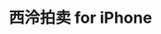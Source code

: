 ---
description: 一个拍卖行的拍品介绍app，艺术范，可以学习一下。
layout: post
results:
- primaryGenreName: Business
  version: '1.0.1'
  artworkUrl100: http://a1428.phobos.apple.com/us/r1000/111/Purple2/v4/72/f2/b4/72f2b433-a25c-dfd6-b0bf-ceb13d9ed95c/mzl.fngzxtex.png
  trackViewUrl: https://itunes.apple.com/cn/app/xi-ling-pai-mai-for-iphone/id659310583?mt=8&uo=4
  artworkUrl60: http://a1015.phobos.apple.com/us/r1000/115/Purple/v4/d0/ec/7e/d0ec7eda-7133-c61c-c94c-5e72a72e2b57/icon.png
  sellerName: XILING YINSHE AUCTION CO.,LTD.
  supportedDevices:
  - iPadWifi
  - iPhone4S
  - iPadMini4G
  - iPadMini
  - iPadFourthGen
  - iPodTouchThirdGen
  - iPadThirdGen
  - iPadThirdGen4G
  - iPhone-3GS
  - iPad2Wifi
  - iPadFourthGen4G
  - iPhone4
  - iPhone5
  - iPodTouchFifthGen
  - iPodTouchourthGen
  - iPad23G
  - iPad3G
  genres:
  - 商业
  - 生活
  trackName: 西泠拍卖 for iPhone
  description: "西泠拍卖APP将借助便捷的移动客户端平台，通过拍卖预展、精品推荐、拍卖须知等栏目，为藏家及时提供藏品、拍卖会相关信息，获取富含文人情怀和生活雅趣的藏玩体验。\n\n依循西泠印社的百年文脉，西泠拍卖以传承中国传统文化与艺术为己任，其以中国书画、文房清玩、篆刻砚台等见长，广及名人信札手稿、古籍碑帖、紫砂艺术、庭园石雕、御窑金砖、历代钱币、油画雕塑、插图漫画、当代名家玉雕、陈年名酒等门类。\n\n在每年定期举办的春季、秋季大型拍卖会及特别专场中，着眼于艺术的广度与深度，不断细分和创新艺术门类，发掘艺术品的深层价值，至今已推出逾十个“中国首届”创新专场，备受业界关注。\n\nBenefiting
    from the mobile application as a platform of highly convenience, our APP
    will timely present rich information about various types of sales and
    lots through in-depth exploration of upcoming sales, selected lots as
    well as rules of buying and selling to clients, thus delivering them an
    experience that combines art and life closely.      \n\nFollowing glorious
    history of Xiling Yinshe, we dedicates ourselves to preservation and promotion
    of traditional Chinese culture. Bearing authenticity and transparency
    as its priority, Xiling Yinshe Auction annually offers spring and autumn
    auctions as well as special sales that make breakthroughs, among which
    Chinese painting and calligraphy, seals, ink stones and objects of vertu
    being the most notable and manuscripts and letters by celebrities, fine
    ancient books & rubbings, Zisha works of art, stone carvings, bricks of
    imperial palaces, Chinese coins and paper money, oil painting & sculpture,
    comics and illustrations, jade carvings by contemporary artists and famous
    Chinese wine are included as well. \n\nIn that light, Xiling Auction is
    constantly devoted to exploring categories, evidenced by the introduction
    of more than ten ground-breaking sales in China which are highly recognized
    on the market."
  price: 0
  trackId: 659310583
  releaseDate: '2013-06-07T10:20:37Z'
  screenshotUrls:
  - http://a2.mzstatic.com/us/r1000/065/Purple/v4/c7/6f/17/c76f17a3-e3a9-dcd7-77a8-caf418f3d37c/mzl.cegmtylz.1136x1136-75.jpg
  - http://a4.mzstatic.com/us/r1000/101/Purple2/v4/a2/0b/a6/a20ba641-4d8b-7690-52fe-7680bec35324/mzl.vfiendmr.1136x1136-75.jpg
  - http://a2.mzstatic.com/us/r1000/093/Purple2/v4/a5/21/9d/a5219d19-1df1-629e-56d9-61fca398f87b/mzl.xxwpexmj.1136x1136-75.jpg
  - http://a5.mzstatic.com/us/r1000/103/Purple/v4/cc/ad/ed/ccaded49-a844-d0cb-406a-c9b879cc9f52/mzl.iqypcgdu.1136x1136-75.jpg
  - http://a5.mzstatic.com/us/r1000/067/Purple/v4/c0/67/2e/c0672ecf-b9d2-5995-9a61-d50c389a1c6f/mzl.ibvwisyl.1136x1136-75.jpg
  artistViewUrl: https://itunes.apple.com/cn/artist/xi-ling-yin-she-pai-mai-you/id656616762?uo=4
  primaryGenreId: 6000
  kind: software
  fileSizeBytes: '24145283'
  bundleId: com.xlpm.xlysauc
  trackContentRating: 4+
  artistName: 西泠印社拍卖有限公司
  trackCensoredName: 西泠拍卖 for iPhone
  isGameCenterEnabled: false
  contentAdvisoryRating: 4+
  languageCodesISO2A:
  - EN
  features: &a []
  wrapperType: software
  artworkUrl512: http://a1428.phobos.apple.com/us/r1000/111/Purple2/v4/72/f2/b4/72f2b433-a25c-dfd6-b0bf-ceb13d9ed95c/mzl.fngzxtex.png
  formattedPrice: 免费
  artistId: 656616762
  genreIds:
  - '6000'
  - '6012'
  currency: CNY
  ipadScreenshotUrls: *a
category: 商业
tags: tag1
resultCount: 1
title: 西泠拍卖 for iPhone

---